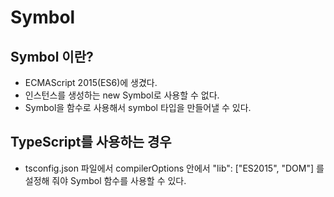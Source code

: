 # Symbol

## Symbol 이란?

- ECMAScript 2015(ES6)에 생겼다.
- 인스턴스를 생성하는 new Symbol로 사용할 수 없다.
- Symbol을 함수로 사용해서 symbol 타입을 만들어낼 수 있다.

## TypeScript를 사용하는 경우

- tsconfig.json 파일에서 compilerOptions 안에서 "lib": ["ES2015", "DOM"] 를 설정해 줘야 Symbol 함수를 사용할 수 있다.
